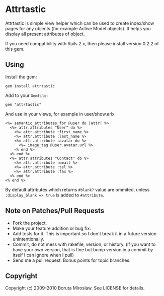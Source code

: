 # Attrtastic

Attrtastic is simple view helper which can be used to create index/show pages
for any objects (for example Active Model objects). It helps you display
all present attributes of object.

If you need compatibility with Rails 2.x, then please install version 0.2.2 of
this gem.

## Using

Install the gem:

    gem install attrtastic

Add to your `Gemfile`:

    gem "attrtastic"

And use in your views, for example in user/show.erb

    <%= semantic_attributes_for @user do |attr| %>
      <%= attr.attributes "User" do %>
        <%= attr.attribute :first_name %>
        <%= attr.attribute :last_name %>
        <%= attr.attribute :avatar do %>
          <%= image_tag @user.avatar.url %>
        <% end %>
      <% end %>
      <%= attr.attributes "Contact" do %>
        <%= attr.attribute :email %>
        <%= attr.attribute :tel %>
        <%= attr.attribute :fax %>
      <% end %>
    <% end %>

By default attributes which returns `#blank?` value are ommited, unless
`:display_blank => true` is added to `#attribute`.

## Note on Patches/Pull Requests
 
* Fork the project.
* Make your feature addition or bug fix.
* Add tests for it. This is important so I don't break it in a
  future version unintentionally.
* Commit, do not mess with rakefile, version, or history.
  (if you want to have your own version, that is fine but bump version in a commit by itself I can ignore when I pull)
* Send me a pull request. Bonus points for topic branches.

## Copyright

Copyright (c) 2009-2010 Boruta Miroslaw. See LICENSE for details.
